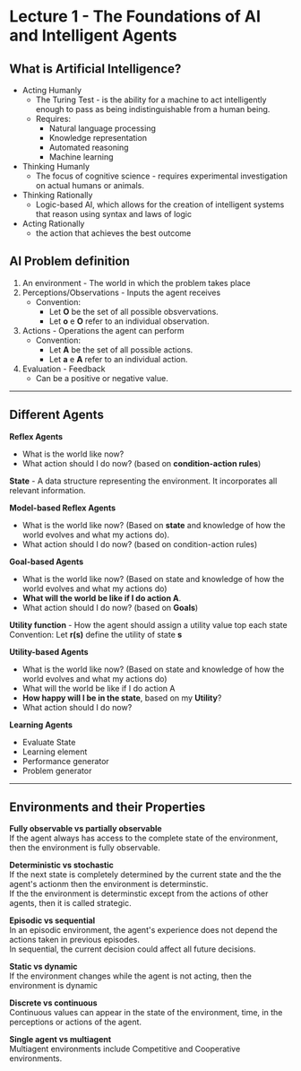 # Lecture 1 - The Foundations of AI and Intelligent Agents

## What is Artificial Intelligence?
* Acting Humanly
    * The Turing Test - is the ability for a machine to act intelligently enough to pass as being indistinguishable from a human being.
    * Requires:
        * Natural language processing
        * Knowledge representation
        * Automated reasoning
        * Machine learning
* Thinking Humanly
    * The focus of cognitive science - requires experimental investigation on actual humans or animals.
* Thinking Rationally
    * Logic-based AI, which allows for the creation of intelligent systems that reason using syntax and laws of logic
* Acting Rationally
    * the action that achieves the best outcome

## AI Problem definition
1. An environment - The world in which the problem takes place
2. Perceptions/Observations -  Inputs the agent receives
    * Convention:
        * Let **O** be the set of all possible obsvervations.
        * Let **o** e **O** refer to an individual observation.
3. Actions - Operations the agent can perform
    * Convention:
        * Let **A** be the set of all possible actions.
        * Let **a** e **A** refer to an individual action.
4. Evaluation - Feedback
    * Can be a positive or negative value.
---
## Different Agents
**Reflex Agents**
* What is the world like now?
* What action should I do now? (based on **condition-action rules**)

**State** - 
A data structure representing the environment. It incorporates all relevant information.

**Model-based Reflex Agents**
* What is the world like now? (Based on **state** and knowledge of how the world evolves and what my actions do).
* What action should I do now? (based on condition-action rules)

**Goal-based Agents**
* What is the world like now? (Based on state and knowledge of how the world evolves and what my actions do) 
* **What will the world be like if I do action A**.
* What action should I do now? (based on **Goals**)

**Utility function** - How the agent should assign a utility value top each state
<br>Convention:
    Let **r(s)** define the utility of state **s** 

**Utility-based Agents**
* What is the world like now? (Based on state and knowledge of how the world evolves and what my actions do)
* What will the world be like if I do action A
* **How happy will I be in the state**, based on my **Utility**?
* What action should I do now?

**Learning Agents**
* Evaluate State
* Learning element
* Performance generator
* Problem generator
---
## Environments and their Properties

**Fully observable vs partially observable**<br>
If the agent always has access to the complete state of the environment, then the environment is fully observable.

**Deterministic vs stochastic**<br>
If the next state is completely determined by the current state and the the agent's actionm then the environment is determinstic.<br>
If the the environment is determinstic except from the actions of other agents, then it is called strategic.

**Episodic vs sequential**<br>
In an episodic environment, the agent's experience does not depend the actions taken in previous episodes.<br>
In sequential, the current decision could affect all future decisions.

**Static vs dynamic**<br>
If the environment changes while the agent is not acting, then the environment is dynamic

**Discrete vs continuous**<br>
Continuous values can appear in the state of the environment, time, in the perceptions or actions of the agent.

**Single agent vs multiagent**<br>
Multiagent environments include Competitive and Cooperative environments.